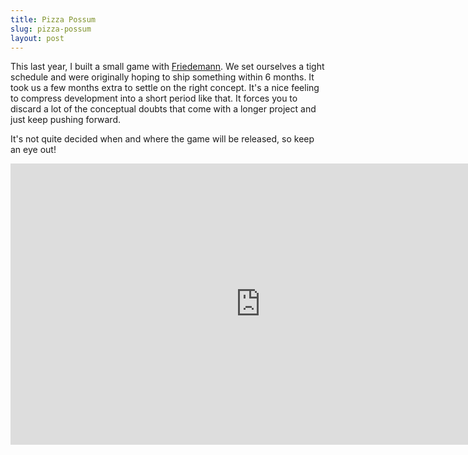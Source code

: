 ```yaml
---
title: Pizza Possum
slug: pizza-possum
layout: post
---
```


This last year, I built a small game with [Friedemann](https://mastodon.gamedev.place/@friedemann). We set ourselves a tight schedule and were originally hoping to ship something within 6 months. It took us a few months extra to settle on the right concept. It's a nice feeling to compress development into a short period like that. It forces you to discard a lot of the conceptual doubts that come with a longer project and just keep pushing forward.

It's not quite decided when and where the game will be released, so keep an eye out!

<iframe width="800" height="450" src="https://www.youtube.com/embed/DSARpRG1aEw" title="YouTube video player" frameborder="0" allow="accelerometer; autoplay; clipboard-write; encrypted-media; gyroscope; picture-in-picture" allowfullscreen></iframe>